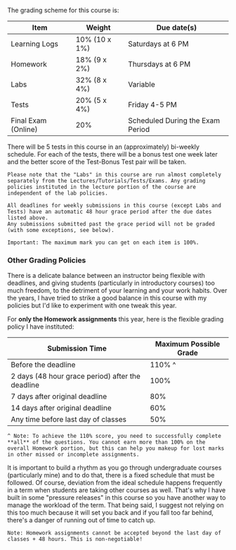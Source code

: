 The grading scheme for this course is:

| Item                | Weight        | Due date(s)                      |
|---------------------|---------------|----------------------------------|
| Learning Logs       | 10% (10 x 1%) | Saturdays at 6 PM                |
| Homework            | 18% (9 x 2%)  | Thursdays at 6 PM                |
| Labs                | 32% (8 x 4%)  | Variable                         |
| Tests               | 20% (5 x 4%)  | Friday 4-5 PM                    |
| Final Exam (Online) | 20%           | Scheduled During the Exam Period |

There will be 5 tests in this course in an (approximately) bi-weekly schedule.
For each of the tests, there will be a bonus test one week later and the better score of the Test-Bonus Test pair will be taken.

```{caution} 
Please note that the "Labs" in this course are run almost completely separately from the Lectures/Tutorials/Tests/Exams. Any grading policies instituted in the lecture portion of the course are independent of the lab policies.
```

```{attention} 
All deadlines for weekly submissions in this course (except Labs and Tests) have an automatic 48 hour grace period after the due dates listed above.
Any submissions submitted past the grace period will not be graded (with some exceptions, see below).
```

```{note}
Important: The maximum mark you can get on each item is 100%.
```

<div class="page_break"> </div>

### Other Grading Policies

There is a delicate balance between an instructor being flexible with deadlines, and giving students (particularly in introductory courses) too much freedom, to the detriment of your learning and your work habits.
Over the years, I have tried to strike a good balance in this course with my policies but I'd like to experiment with one tweak this year.  

For **only the Homework assignments** this year, here is the flexible grading policy I have instituted:

| Submission Time                                  | Maximum Possible Grade |
|--------------------------------------------------|------------------------|
| Before the deadline                              | 110% ^                 |
| 2 days (48 hour grace period) after the deadline | 100%                   |
| 7 days after original deadline                   | 80%                    |
| 14 days after original deadline                  | 60%                    |
| Any time before last day of classes              | 50%                    |

```{tip}
^ Note: To achieve the 110% score, you need to successfully complete **all** of the questions. You cannot earn more than 100% on the overall Homework portion, but this can help you makeup for lost marks in other missed or incomplete assignments.
```

It is important to build a rhythm as you go through undergraduate courses (particularly mine) and to do that, there is a fixed schedule that must be followed. 
Of course, deviation from the ideal schedule happens frequently in a term when students are taking other courses as well. 
That's why I have built in some "pressure releases" in this course so you have another way to manage the workload of the term.
That being said, I suggest not relying on this too much because it will set you back and if you fall too far behind, there's a danger of running out of time to catch up.

```{note}
Note: Homework assignments cannot be accepted beyond the last day of classes + 48 hours. This is non-negotiable!
```